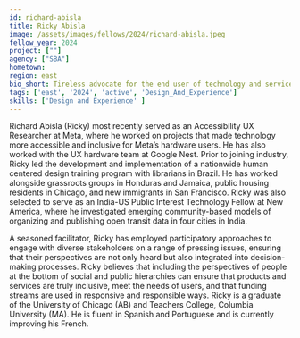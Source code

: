 ```yaml
---
id: richard-abisla
title: Ricky Abisla
image: /assets/images/fellows/2024/richard-abisla.jpeg
fellow_year: 2024
project: [""]
agency: ["SBA"]
hometown: 
region: east
bio_short: Tireless advocate for the end user of technology and services, always looking for opportunities for information to flow upwards through hierarchies (and not just downwards)
tags: ['east', '2024', 'active', 'Design_And_Experience']
skills: ['Design and Experience' ]
---
```

Richard Abisla (Ricky) most recently served as an Accessibility UX Researcher at Meta, where he worked on projects that made technology more accessible and inclusive for Meta’s hardware users. He has also worked with the UX hardware team at Google Nest. Prior to joining industry, Ricky led the development and implementation of a nationwide human centered design training program with librarians in Brazil. He has worked alongside grassroots groups in Honduras and Jamaica, public housing residents in Chicago, and new immigrants in San Francisco. Ricky was also selected to serve as an India-US Public Interest Technology Fellow at New America, where he investigated emerging community-based models of organizing and publishing open transit data in four cities in India. 

A seasoned facilitator, Ricky has employed participatory approaches to engage with diverse stakeholders on a range of pressing issues, ensuring that their perspectives are not only heard but also integrated into decision-making processes. Ricky believes that including the perspectives of people at the bottom of social and public hierarchies can ensure that products and services are truly inclusive, meet the needs of users, and that funding streams are used in responsive and responsible ways. Ricky is a graduate of the University of Chicago (AB) and Teachers College, Columbia University (MA). He is fluent in Spanish and Portuguese and is currently improving his French. 
